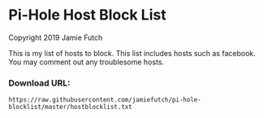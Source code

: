 # Pi-Hole Host Block List
Copyright 2019 Jamie Futch

This is my list of hosts to block.  This list includes hosts such as facebook.  You may comment out any troublesome hosts.


### Download URL: 
    https://raw.githubusercontent.com/jamiefutch/pi-hole-blocklist/master/hostblocklist.txt